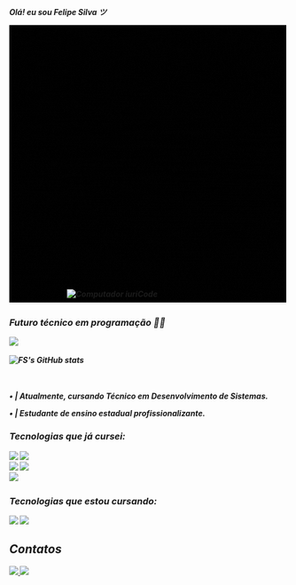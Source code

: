 <i><b> Olá! eu sou Felipe Silva ツ

<img src="img/Felipe.gif" href = "https://instagram.com/felipez_125/">

### Futuro técnico em programação 👨‍💻
<div>
  <a href="#">
    <img src="https://img.shields.io/badge/Portfolio-255E63?style=for-the-badge&logo=About.me&logoColor=white">
  </a>
</div>

![FS's GitHub stats](https://github-readme-stats.vercel.app/api?username=Fellipe157&theme=blue-green)

<div>
<img src="https://raw.githubusercontent.com/MicaelliMedeiros/micaellimedeiros/master/image/computer-illustration.png" width="400px" align="right" alt="Computador iuriCode" style="max-width: 100%;
      position:relative;
      bottom: 150px";
</div>
ㅤㅤㅤ
<p style="font_weight: bold">
• | Atualmente, cursando Técnico em Desenvolvimento de Sistemas.

• | Estudante de ensino estadual profissionalizante.
### Tecnologias que já cursei:
<div class="p1">
  <img src="https://img.shields.io/badge/Python-3776AB?style=for-the-badge&logo=python&logoColor=white">
  <img src="https://img.shields.io/badge/MySQL-005C84?style=for-the-badge&logo=mysql&logoColor=white">
</div>

<div class="p2">
  <img src="https://img.shields.io/badge/HTML5-E34F26?style=for-the-badge&logo=html5&logoColor=white">
  <img src="https://img.shields.io/badge/CSS3-1572B6?style=for-the-badge&logo=css3&logoColor=white">
  
</div>
<img src="https://img.shields.io/badge/JavaScript-F7DF1E?style=for-the-badge&logo=javascript&logoColor=black">

### Tecnologias que estou cursando:

<div class="p3">
  <img src="https://img.shields.io/badge/C%2B%2B-00599C?style=for-the-badge&logo=c%2B%2B&logoColor=white">
  <img src="https://img.shields.io/badge/Java-ED8B00?style=for-the-badge&logo=openjdk&logoColor=white">
</div>
<div>
  <h2>Contatos</h2>
  <a href="https://instagram.com/fellipe_125">
    <img src="https://img.shields.io/badge/Instagram-E4405F?style=for-the-badge&logo=instagram&logoColor=white">
  </a>
  <a href="https://www.linkedin.com/in/fellipe125-/">
    <img src="https://img.shields.io/badge/LinkedIn-0077B5?style=for-the-badge&logo=linkedin&logoColor=white">
  </a>
</div>
</i></b>

